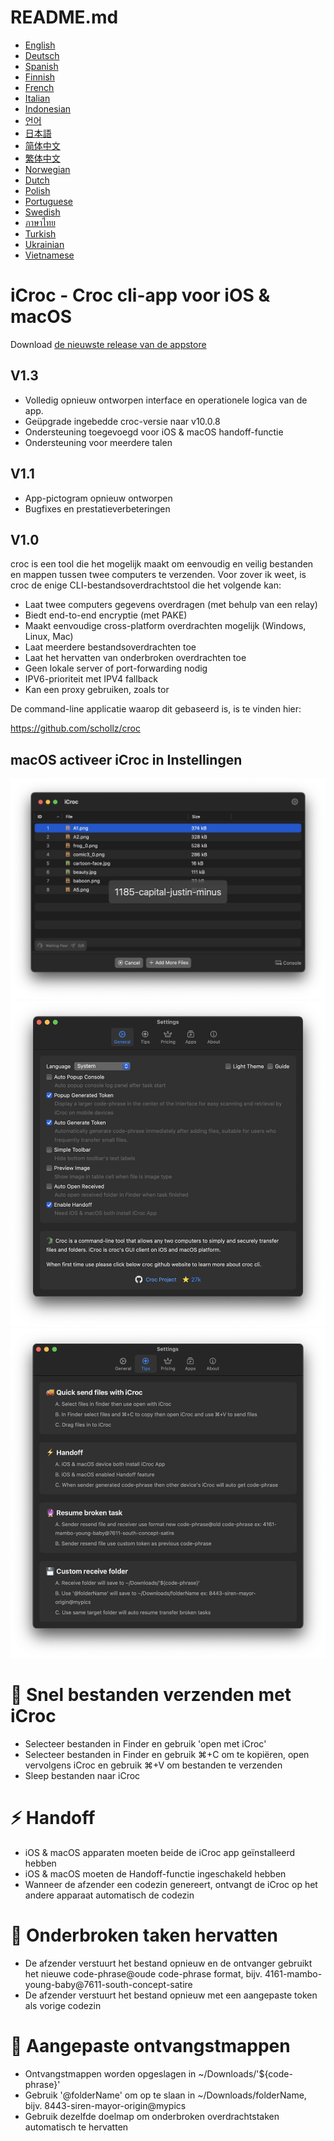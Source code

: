 # README.md
- [English](README.md)
- [Deutsch](README.de.md)
- [Spanish](README.es.md)
- [Finnish](README.fi.md)
- [French](README.fr.md)
- [Italian](README.it.md)
- [Indonesian](README.id.md)
- [언어](README.ko.md)
- [日本語](README.ja.md)
- [简体中文](README.zh_cn.md)
- [繁体中文](README.zh_tw.md)
- [Norwegian](README.nb.md)
- [Dutch](README.nl.md)
- [Polish](README.pl.md)
- [Portuguese](README.pt.md)
- [Swedish](README.sv.md)
- [ภาษาไทย](README.th.md)
- [Turkish](README.tr.md)
- [Ukrainian](README.uk.md)
- [Vietnamese](README.vi.md)

# iCroc - Croc cli-app voor iOS & macOS

Download [de nieuwste release van de appstore](https://apps.apple.com/us/app/id6444355962)

V1.3
---
- Volledig opnieuw ontworpen interface en operationele logica van de app.
- Geüpgrade ingebedde croc-versie naar v10.0.8
- Ondersteuning toegevoegd voor iOS & macOS handoff-functie
- Ondersteuning voor meerdere talen

V1.1
---
- App-pictogram opnieuw ontworpen
- Bugfixes en prestatieverbeteringen

V1.0
---
croc is een tool die het mogelijk maakt om eenvoudig en veilig bestanden en mappen tussen twee computers te verzenden. Voor zover ik weet, is croc de enige CLI-bestandsoverdrachtstool die het volgende kan:

- Laat twee computers gegevens overdragen (met behulp van een relay)
- Biedt end-to-end encryptie (met PAKE)
- Maakt eenvoudige cross-platform overdrachten mogelijk (Windows, Linux, Mac)
- Laat meerdere bestandsoverdrachten toe
- Laat het hervatten van onderbroken overdrachten toe
- Geen lokale server of port-forwarding nodig
- IPV6-prioriteit met IPV4 fallback
- Kan een proxy gebruiken, zoals tor

De command-line applicatie waarop dit gebaseerd is, is te vinden hier:

https://github.com/schollz/croc

## macOS activeer iCroc in Instellingen
![macOS-iCroc-1](images/macos1.png)
![macOS-iCroc-2](images/macos2.png)
![macOS-iCroc-3](images/macos3.png)

# 🚚 Snel bestanden verzenden met iCroc
- Selecteer bestanden in Finder en gebruik 'open met iCroc'
- Selecteer bestanden in Finder en gebruik ⌘+C om te kopiëren, open vervolgens iCroc en gebruik ⌘+V om bestanden te verzenden
- Sleep bestanden naar iCroc

# ⚡ Handoff
- iOS & macOS apparaten moeten beide de iCroc app geïnstalleerd hebben
- iOS & macOS moeten de Handoff-functie ingeschakeld hebben
- Wanneer de afzender een codezin genereert, ontvangt de iCroc op het andere apparaat automatisch de codezin

# 🔮 Onderbroken taken hervatten
- De afzender verstuurt het bestand opnieuw en de ontvanger gebruikt het nieuwe code-phrase@oude code-phrase format, bijv. 4161-mambo-young-baby@7611-south-concept-satire
- De afzender verstuurt het bestand opnieuw met een aangepaste token als vorige codezin

# 💾 Aangepaste ontvangstmappen
- Ontvangstmappen worden opgeslagen in ~/Downloads/'${code-phrase}'
- Gebruik '@folderName' om op te slaan in ~/Downloads/folderName, bijv. 8443-siren-mayor-origin@mypics
- Gebruik dezelfde doelmap om onderbroken overdrachtstaken automatisch te hervatten
